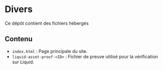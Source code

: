 # Divers

Ce dépôt contient des fichiers hébergés

## Contenu
- `index.html` : Page principale du site.
- `liquid-asset-proof-<ID>` : Fichier de preuve utilisé pour la vérification sur Liquid.

